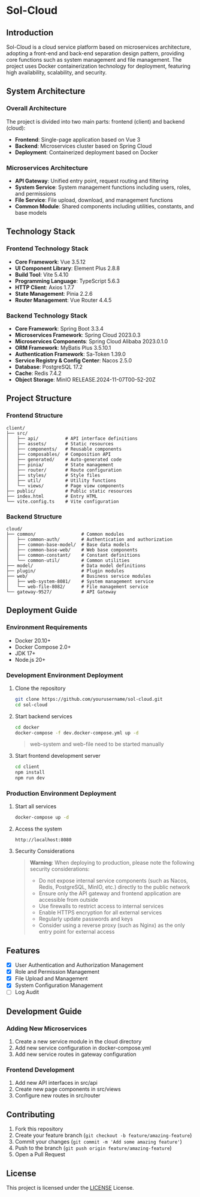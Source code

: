 # Sol-Cloud

## Introduction

Sol-Cloud is a cloud service platform based on microservices architecture, adopting a front-end and back-end separation design pattern, providing core functions such as system management and file management. The project uses Docker containerization technology for deployment, featuring high availability, scalability, and security.

## System Architecture

### Overall Architecture

The project is divided into two main parts: frontend (client) and backend (cloud):

- **Frontend**: Single-page application based on Vue 3
- **Backend**: Microservices cluster based on Spring Cloud
- **Deployment**: Containerized deployment based on Docker

### Microservices Architecture

- **API Gateway**: Unified entry point, request routing and filtering
- **System Service**: System management functions including users, roles, and permissions
- **File Service**: File upload, download, and management functions
- **Common Module**: Shared components including utilities, constants, and base models

## Technology Stack

### Frontend Technology Stack

- **Core Framework**: Vue 3.5.12
- **UI Component Library**: Element Plus 2.8.8
- **Build Tool**: Vite 5.4.10
- **Programming Language**: TypeScript 5.6.3
- **HTTP Client**: Axios 1.7.7
- **State Management**: Pinia 2.2.6
- **Router Management**: Vue Router 4.4.5

### Backend Technology Stack

- **Core Framework**: Spring Boot 3.3.4
- **Microservices Framework**: Spring Cloud 2023.0.3
- **Microservices Components**: Spring Cloud Alibaba 2023.0.1.0
- **ORM Framework**: MyBatis Plus 3.5.10.1
- **Authentication Framework**: Sa-Token 1.39.0
- **Service Registry & Config Center**: Nacos 2.5.0
- **Database**: PostgreSQL 17.2
- **Cache**: Redis 7.4.2
- **Object Storage**: MinIO RELEASE.2024-11-07T00-52-20Z

## Project Structure

### Frontend Structure

```
client/
├── src/
│   ├── api/          # API interface definitions
│   ├── assets/       # Static resources
│   ├── components/   # Reusable components
│   ├── composables/  # Composition API
│   ├── generated/    # Auto-generated code
│   ├── pinia/        # State management
│   ├── router/       # Route configuration
│   ├── styles/       # Style files
│   ├── util/         # Utility functions
│   └── views/        # Page view components
├── public/           # Public static resources
├── index.html        # Entry HTML
└── vite.config.ts    # Vite configuration
```

### Backend Structure

```
cloud/
├── common/                 # Common modules
│   ├── common-auth/        # Authentication and authorization
│   ├── common-base-model/  # Base data models
│   ├── common-base-web/    # Web base components
│   ├── common-constant/    # Constant definitions
│   └── common-util/        # Common utilities
├── model/                  # Data model definitions
├── plugin/                 # Plugin modules
├── web/                    # Business service modules
│   ├── web-system-8081/    # System management service
│   └── web-file-8082/      # File management service
└── gateway-9527/           # API Gateway
```

## Deployment Guide

### Environment Requirements

- Docker 20.10+
- Docker Compose 2.0+
- JDK 17+
- Node.js 20+

### Development Environment Deployment

1. Clone the repository
   ```bash
   git clone https://github.com/yourusername/sol-cloud.git
   cd sol-cloud
   ```

2. Start backend services
   ```bash
   cd docker
   docker-compose -f dev.docker-compose.yml up -d
   ```
   > web-system and web-file need to be started manually
3. Start frontend development server
   ```bash
   cd client
   npm install
   npm run dev
   ```

### Production Environment Deployment

1. Start all services
   ```bash
   docker-compose up -d
   ```

2. Access the system
   ```
   http://localhost:8080
   ```

3. Security Considerations
   > **Warning**: When deploying to production, please note the following security considerations:
   > - Do not expose internal service components (such as Nacos, Redis, PostgreSQL, MinIO, etc.) directly to the public network
   > - Ensure only the API gateway and frontend application are accessible from outside
   > - Use firewalls to restrict access to internal services
   > - Enable HTTPS encryption for all external services
   > - Regularly update passwords and keys
   > - Consider using a reverse proxy (such as Nginx) as the only entry point for external access

## Features

- [x] User Authentication and Authorization Management
- [x] Role and Permission Management
- [x] File Upload and Management
- [x] System Configuration Management
- [ ] Log Audit

## Development Guide

### Adding New Microservices

1. Create a new service module in the cloud directory
2. Add new service configuration in docker-compose.yml
3. Add new service routes in gateway configuration

### Frontend Development

1. Add new API interfaces in src/api
2. Create new page components in src/views
3. Configure new routes in src/router

## Contributing

1. Fork this repository
2. Create your feature branch (`git checkout -b feature/amazing-feature`)
3. Commit your changes (`git commit -m 'Add some amazing feature'`)
4. Push to the branch (`git push origin feature/amazing-feature`)
5. Open a Pull Request

## License

This project is licensed under the [LICENSE](LICENSE) License. 